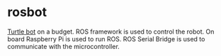 # rosbot

[Turtle bot](https://www.turtlebot.com/) on a budget. ROS framework is used to control the robot. On board Raspberry Pi is used to run ROS. ROS Serial Bridge is used to communicate with the microcontroller.

